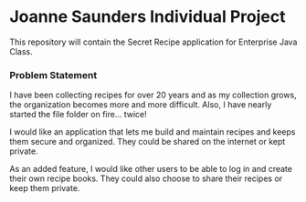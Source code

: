 # Joanne Saunders Individual Project

This repository will contain the Secret Recipe application for Enterprise Java Class. 

### Problem Statement

I have been collecting recipes for over 20 years and as my collection grows, the organization becomes more and more difficult.
Also, I have nearly started the file folder on fire... twice!

I would like an application that lets me build and maintain recipes and keeps them secure and organized.
They could be shared on the internet or kept private.

As an added feature, I would like other users to be able to log in and create their own recipe books.
They could also choose to share their recipes or keep them private.
